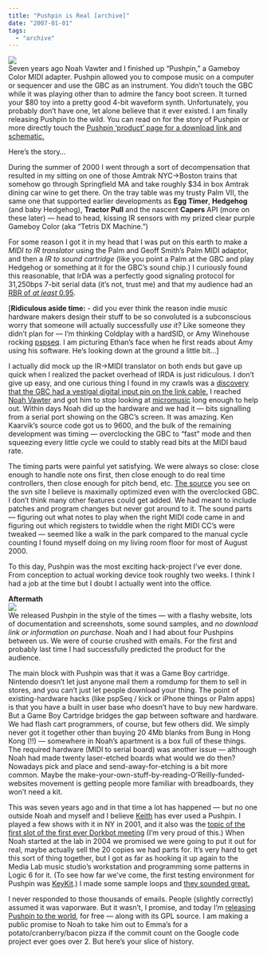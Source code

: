 ```yaml
---
title: "Pushpin is Real [archive]"
date: "2007-01-01"
tags: 
  - "archive"
---
```


![](images/pushpin.png)  
Seven years ago Noah Vawter and I finished up “Pushpin,” a Gameboy Color MIDI adapter. Pushpin allowed you to compose music on a computer or sequencer and use the GBC as an instrument. You didn’t touch the GBC while it was playing other than to admire the fancy boot screen. It turned your $80 toy into a pretty good 4-bit waveform synth. Unfortunately, you probably don’t have one, let alone believe that it ever existed. I am finally releasing Pushpin to the wild. You can read on for the story of Pushpin or more directly touch the [Pushpin ‘product’ page for a download link and schematic.](http://variogr.am/latest/?page_id=31)

Here’s the story…

During the summer of 2000 I went through a sort of decompensation that resulted in my sitting on one of those Amtrak NYC->Boston trains that somehow go through Springfield MA and take roughly $34 in box Amtrak dining car wine to get there. On the tray table was my trusty Palm VII, the same one that supported earlier developments as **Egg Timer**, **Hedgehog** (and baby Hedgehog), **Tractor Pull** and the nascent **Capers** API (more on these later) — head to head, kissing IR sensors with my prized clear purple Gameboy Color (aka “Tetris DX Machine.”)

For some reason I got it in my head that I was put on this earth to make a _MIDI to IR translator_ using the Palm and Geoff Smith’s Palm MIDI adaptor, and then a _IR to sound cartridge_ (like you point a Palm at the GBC and play Hedgehog or something at it for the GBC’s sound chip.) I curiously found this reasonable, that IrDA was a perfectly good signaling protocol for 31,250bps 7-bit serial data (it’s not, trust me) and that my audience had an [RBR of _at least_ 0.95](/latest/?p=12).

\[**Ridiculous aside time:** - did you ever think the reason indie music hardware makers design their stuff to be so convoluted is a subconscious worry that someone will actually successfully _use it?_ Like someone they didn’t plan for — I’m thinking Coldplay with a hardSID, or Amy Winehouse rocking [pspseq](http://dspmusic.org/psp). I am picturing Ethan’s face when he first reads about Amy using his software. He’s looking down at the ground a little bit…\]

I actually did mock up the IR->MIDI translator on both ends but gave up quick when I realized the packet overhead of IRDA is just ridiculous. I don’t give up easy, and one curious thing I found in my crawls was a [discovery that the GBC had a vestigal digital input pin on the link cable.](http://www.geocities.com/kkaarvik/gameboy.html) I reached [Noah Vawter](http://web.media.mit.edu/~nvawter) and got him to stop looking at [micromusic](http://micromusic.net) long enough to help out. Within days Noah did up the hardware and we had it — bits signalling from a serial port showing on the GBC’s screen. It was amazing. Ken Kaarvik’s source code got us to 9600, and the bulk of the remaining development was timing — overclocking the GBC to “fast” mode and then squeezing every little cycle we could to stably read bits at the MIDI baud rate.

The timing parts were painful yet satisfying. We were always so close: close enough to handle note ons first, then close enough to do real time controllers, then close enough for pitch bend, etc. [The source](http://code.google.com/p/pushpin) you see on the svn site I believe is maximally optimized even with the overclocked GBC. I don’t think many other features could get added. We had meant to include patches and program changes but never got around to it. The sound parts — figuring out what notes to play when the right MIDI code came in and figuring out which registers to twiddle when the right MIDI CC’s were tweaked — seemed like a walk in the park compared to the manual cycle counting I found myself doing on my living room floor for most of August 2000.

To this day, Pushpin was the most exciting hack-project I’ve ever done. From conception to actual working device took roughly two weeks. I think I had a job at the time but I doubt I actually went into the office.

**Aftermath**  
![](images/treasure.gif)  
We released Pushpin in the style of the times — with a flashy website, lots of documentation and screenshots, some sound samples, and _no download link or information on purchase_. Noah and I had about four Pushpins between us. We were of course crushed with emails. For the first and probably last time I had successfully predicted the product for the audience.

The main block with Pushpin was that it was a Game Boy cartridge. Nintendo doesn’t let just anyone mail them a romdump for them to sell in stores, and you can’t just let people download your thing. The point of existing-hardware hacks (like pspSeq / kick or iPhone things or Palm apps) is that you have a built in user base who doesn’t have to buy new hardware. But a Game Boy Cartridge bridges the gap between software and hardware. We had flash cart programmers, of course, but few others did. We simply never got it together other than buying 20 4Mb blanks from Bung in Hong Kong (!!) — somewhere in Noah’s apartment is a box full of these things. The required hardware (MIDI to serial board) was another issue — although Noah had made twenty laser-etched boards what would we do then? Nowadays pick and place and send-away-for-etching is a bit more common. Maybe the make-your-own-stuff-by-reading-O’Reilly-funded-websites movement is getting people more familiar with breadboards, they won’t need a kit.

This was seven years ago and in that time a lot has happened — but no one outside Noah and myself and I believe [Keith](http://keithfullertonwhitman.com) has ever used a Pushpin. I played a few shows with it in NY in 2001, and it also was the [topic of the first slot of the first ever Dorkbot meeting](http://dorkbot.org/dorkbotnyc/06.dec.2000/) (I’m very proud of this.) When Noah started at the lab in 2004 we promised we were going to put it out for real, maybe actually sell the 20 copies we had parts for. It’s very hard to get this sort of thing together, but I got as far as hooking it up again to the Media Lab music studio’s workstation and programming some patterns in Logic 6 for it. (To see how far we’ve come, the first testing environment for Pushpin was [KeyKit](http://www.nosuch.com/keykit/).) I made some sample loops and [they sounded great.](http://variogr.am/latest/pushpin1.mp3)

I never responded to those thousands of emails. People (slightly correctly) assumed it was vaporware. But it wasn’t, I promise, and today I’m [releasing Pushpin to the world](http://variogr.am/latest/?page_id=31), for free — along with its GPL source. I am making a public promise to Noah to take him out to Emma’s for a potato/cranberry/bacon pizza if the commit count on the Google code project ever goes over 2. But here’s your slice of history.
